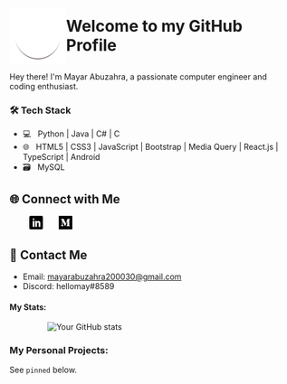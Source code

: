 <div style="display: flex; align-items: center;">
  <img title="Animation" src="assets/icons/Eclipse-1s-200px.svg" width="100" height="100">
  <h1 style="margin: 0;">Welcome to my GitHub Profile</h1>
</div>

Hey there! I'm Mayar Abuzahra, a passionate computer engineer and coding enthusiast. 

<h3>🛠 Tech Stack</h3>

- 💻 &nbsp; Python | Java | C# | C
- 🌐 &nbsp; HTML5 | CSS3 | JavaScript | Bootstrap | Media Query | React.js | TypeScript | Android 
- 🗃️ &nbsp; MySQL 

## 🌐 Connect with Me

&nbsp;&nbsp;&nbsp;&nbsp;&nbsp;&nbsp;&nbsp;&nbsp;
<a href="https://www.linkedin.com/in/mayar-abuzahra" title="Follow me on LinkedIn">
  <img
    width="24"
    alt="Follow me on LinkedIn"
    src="assets/icons/linkedin.svg"
  /></a>
&nbsp;&nbsp;&nbsp;&nbsp;&nbsp;
<a href="https://medium.com/@mayarabuzahra" title="Follow me on Medium">
  <img
    width="24"
    alt="Follow me on Medium"
    src="assets/icons/medium.svg"
  /></a>

## 💬 Contact Me

- Email: mayarabuzahra200030@gmail.com
- Discord: hellomay#8589
  
#### My Stats:
&nbsp;&nbsp;&nbsp;&nbsp;&nbsp;&nbsp;&nbsp;&nbsp;&nbsp;&nbsp;&nbsp;&nbsp;&nbsp;&nbsp;&nbsp;&nbsp;
![Your GitHub stats](https://github-readme-stats.vercel.app/api?username=Mayar-Abuzahra&show_icons=true&theme=tokyonight)

### My Personal Projects:

See `pinned` below. 

